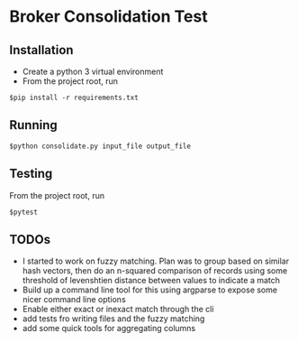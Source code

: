 # Broker Consolidation Test

## Installation
- Create a python 3 virtual environment
- From the project root, run 
```
$pip install -r requirements.txt
```

## Running 
```
$python consolidate.py input_file output_file  
```
## Testing
From the project root, run
```
$pytest
```
## TODOs
- I started to work on fuzzy matching.  Plan was to group based on similar hash vectors, then do an n-squared comparison of records using some threshold of levenshtien distance between values to indicate a match
- Build up a command line tool for this using argparse to expose some nicer command line options
- Enable either exact or inexact match through the cli
- add tests fro writing files and the fuzzy matching
- add some quick tools for aggregating columns